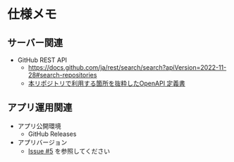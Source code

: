 # 仕様メモ




## サーバー関連
* GitHub REST API
    * https://docs.github.com/ja/rest/search/search?apiVersion=2022-11-28#search-repositories
    * [本リポジトリで利用する箇所を抜粋したOpenAPI 定義書](./github.yaml)



## アプリ運用関連
* アプリ公開環境
    * GitHub Releases
* アプリバージョン
    * [Issue #5](https://github.com/tshion/yumemi-inc_android-engineer-codecheck/issues/5) を参照してください

